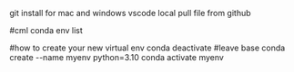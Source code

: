 git install for mac and windows
vscode local pull file from github 

#cml
conda env list

#how to create your new virtual env
conda deactivate #leave base
conda create --name myenv python=3.10
conda activate myenv